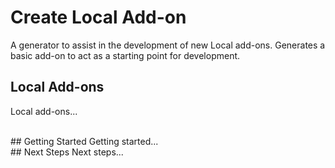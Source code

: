 # Create Local Add-on
A generator to assist in the development of new Local add-ons. Generates a basic add-on to act as a starting point for development.


## Local Add-ons
Local add-ons...

<br>
## Getting Started
Getting started...

<br>
## Next Steps
Next steps...
